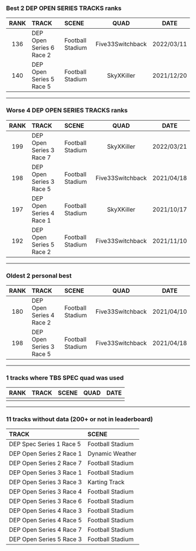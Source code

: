### Best 2 DEP OPEN SERIES TRACKS ranks
|RANK|TRACK|SCENE|QUAD|DATE|
|:---:|:---|:---|:---:|:---:|
|136|DEP Open Series 6 Race 2|Football Stadium|Five33Switchback|2022/03/11|
|140|DEP Open Series 5 Race 5|Football Stadium|SkyXKiller|2021/12/20|
---
### Worse 4 DEP OPEN SERIES TRACKS ranks
|RANK|TRACK|SCENE|QUAD|DATE|
|:---:|:---|:---|:---:|:---:|
|199|DEP Open Series 3 Race 7|Football Stadium|SkyXKiller|2022/03/21|
|198|DEP Open Series 3 Race 5|Football Stadium|Five33Switchback|2021/04/18|
|197|DEP Open Series 4 Race 1|Football Stadium|SkyXKiller|2021/10/17|
|192|DEP Open Series 5 Race 2|Football Stadium|Five33Switchback|2021/11/10|
---
### Oldest 2 personal best
|RANK|TRACK|SCENE|QUAD|DATE|
|:---:|:---|:---|:---:|:---:|
|180|DEP Open Series 4 Race 2|Football Stadium|Five33Switchback|2021/04/10|
|198|DEP Open Series 3 Race 5|Football Stadium|Five33Switchback|2021/04/18|
---
### 1 tracks where TBS SPEC quad was used
|RANK|TRACK|SCENE|QUAD|DATE|
|:---:|:---|:---|:---:|:---:|
||||||
---
### 11 tracks without data (200+ or not in leaderboard)
|TRACK|SCENE|
|:---|:---|
|DEP Spec Series 1 Race 5|Football Stadium|
|DEP Open Series 2 Race 1|Dynamic Weather|
|DEP Open Series 2 Race 7|Football Stadium|
|DEP Open Series 3 Race 1|Football Stadium|
|DEP Open Series 3 Race 3|Karting Track|
|DEP Open Series 3 Race 4|Football Stadium|
|DEP Open Series 3 Race 6|Football Stadium|
|DEP Open Series 4 Race 3|Football Stadium|
|DEP Open Series 4 Race 5|Football Stadium|
|DEP Open Series 4 Race 7|Football Stadium|
|DEP Open Series 5 Race 3|Football Stadium|
